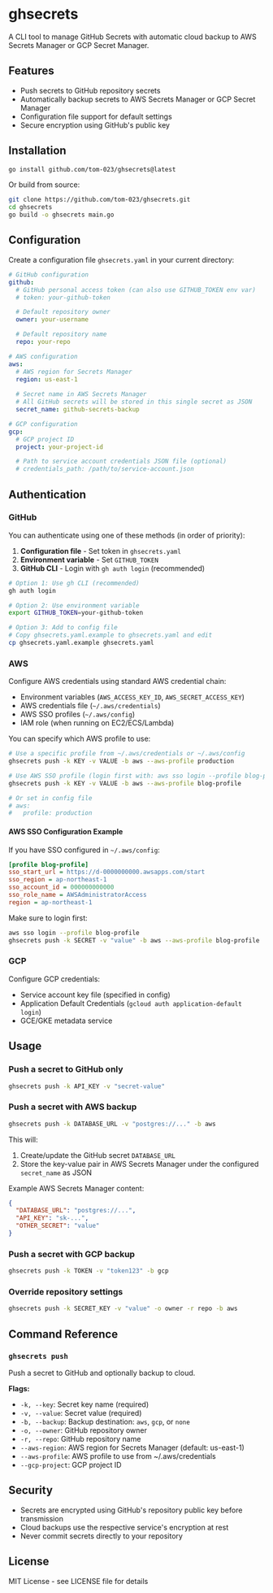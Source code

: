 # ghsecrets

A CLI tool to manage GitHub Secrets with automatic cloud backup to AWS Secrets Manager or GCP Secret Manager.

## Features

- Push secrets to GitHub repository secrets
- Automatically backup secrets to AWS Secrets Manager or GCP Secret Manager
- Configuration file support for default settings
- Secure encryption using GitHub's public key

## Installation

```bash
go install github.com/tom-023/ghsecrets@latest
```

Or build from source:

```bash
git clone https://github.com/tom-023/ghsecrets.git
cd ghsecrets
go build -o ghsecrets main.go
```

## Configuration

Create a configuration file `ghsecrets.yaml` in your current directory:

```yaml
# GitHub configuration
github:
  # GitHub personal access token (can also use GITHUB_TOKEN env var)
  # token: your-github-token

  # Default repository owner
  owner: your-username

  # Default repository name
  repo: your-repo

# AWS configuration
aws:
  # AWS region for Secrets Manager
  region: us-east-1
  
  # Secret name in AWS Secrets Manager
  # All GitHub secrets will be stored in this single secret as JSON
  secret_name: github-secrets-backup

# GCP configuration
gcp:
  # GCP project ID
  project: your-project-id

  # Path to service account credentials JSON file (optional)
  # credentials_path: /path/to/service-account.json
```

## Authentication

### GitHub
You can authenticate using one of these methods (in order of priority):

1. **Configuration file** - Set token in `ghsecrets.yaml`
2. **Environment variable** - Set `GITHUB_TOKEN`
3. **GitHub CLI** - Login with `gh auth login` (recommended)

```bash
# Option 1: Use gh CLI (recommended)
gh auth login

# Option 2: Use environment variable
export GITHUB_TOKEN=your-github-token

# Option 3: Add to config file
# Copy ghsecrets.yaml.example to ghsecrets.yaml and edit
cp ghsecrets.yaml.example ghsecrets.yaml
```

### AWS
Configure AWS credentials using standard AWS credential chain:
- Environment variables (`AWS_ACCESS_KEY_ID`, `AWS_SECRET_ACCESS_KEY`)
- AWS credentials file (`~/.aws/credentials`)
- AWS SSO profiles (`~/.aws/config`)
- IAM role (when running on EC2/ECS/Lambda)

You can specify which AWS profile to use:
```bash
# Use a specific profile from ~/.aws/credentials or ~/.aws/config
ghsecrets push -k KEY -v VALUE -b aws --aws-profile production

# Use AWS SSO profile (login first with: aws sso login --profile blog-profile)
ghsecrets push -k KEY -v VALUE -b aws --aws-profile blog-profile

# Or set in config file
# aws:
#   profile: production
```

#### AWS SSO Configuration Example
If you have SSO configured in `~/.aws/config`:
```ini
[profile blog-profile]
sso_start_url = https://d-0000000000.awsapps.com/start
sso_region = ap-northeast-1
sso_account_id = 000000000000
sso_role_name = AWSAdministratorAccess
region = ap-northeast-1
```

Make sure to login first:
```bash
aws sso login --profile blog-profile
ghsecrets push -k SECRET -v "value" -b aws --aws-profile blog-profile
```

### GCP
Configure GCP credentials:
- Service account key file (specified in config)
- Application Default Credentials (`gcloud auth application-default login`)
- GCE/GKE metadata service

## Usage

### Push a secret to GitHub only

```bash
ghsecrets push -k API_KEY -v "secret-value"
```

### Push a secret with AWS backup

```bash
ghsecrets push -k DATABASE_URL -v "postgres://..." -b aws
```

This will:
1. Create/update the GitHub secret `DATABASE_URL`
2. Store the key-value pair in AWS Secrets Manager under the configured `secret_name` as JSON

Example AWS Secrets Manager content:
```json
{
  "DATABASE_URL": "postgres://...",
  "API_KEY": "sk-...",
  "OTHER_SECRET": "value"
}
```

### Push a secret with GCP backup

```bash
ghsecrets push -k TOKEN -v "token123" -b gcp
```

### Override repository settings

```bash
ghsecrets push -k SECRET_KEY -v "value" -o owner -r repo -b aws
```

## Command Reference

### `ghsecrets push`

Push a secret to GitHub and optionally backup to cloud.

**Flags:**
- `-k, --key`: Secret key name (required)
- `-v, --value`: Secret value (required)
- `-b, --backup`: Backup destination: `aws`, `gcp`, or `none`
- `-o, --owner`: GitHub repository owner
- `-r, --repo`: GitHub repository name
- `--aws-region`: AWS region for Secrets Manager (default: us-east-1)
- `--aws-profile`: AWS profile to use from ~/.aws/credentials
- `--gcp-project`: GCP project ID

## Security

- Secrets are encrypted using GitHub's repository public key before transmission
- Cloud backups use the respective service's encryption at rest
- Never commit secrets directly to your repository

## License

MIT License - see LICENSE file for details